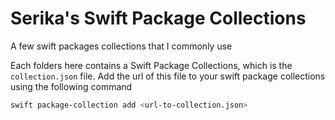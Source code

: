 # Serika's Swift Package Collections 

A few swift packages collections that I commonly use 

Each folders here contains a Swift Package Collections, which is the `collection.json` file. Add the url of this file to your swift package collections using the following command 

```sh
swift package-collection add <url-to-collection.json>
```

